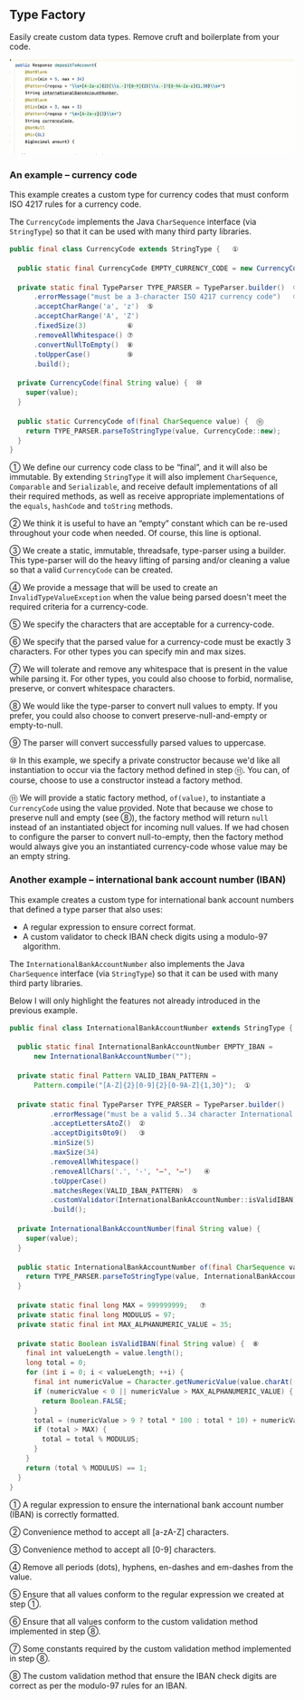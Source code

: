 ## Type Factory

Easily create custom data types. Remove cruft and boilerplate from your code.

<picture>
  <source srcset="docs/intro-video-dark.gif" media="(prefers-color-scheme: dark)"/>
  <img src="docs/intro-video-light.gif" alt="intro video"/>
</picture>

### An example – currency code

This example creates a custom type for currency codes that must conform ISO 4217 rules for a currency code. 

The `CurrencyCode` implements the Java `CharSequence` interface (via `StringType`) so that it can be used with many third party libraries.

```java
public final class CurrencyCode extends StringType {   ①

  public static final CurrencyCode EMPTY_CURRENCY_CODE = new CurrencyCode("");  ②

  private static final TypeParser TYPE_PARSER = TypeParser.builder()  ③
      .errorMessage("must be a 3-character ISO 4217 currency code")   ④
      .acceptCharRange('a', 'z')  ⑤
      .acceptCharRange('A', 'Z')
      .fixedSize(3)          ⑥
      .removeAllWhitespace() ⑦
      .convertNullToEmpty()  ⑧
      .toUpperCase()         ⑨
      .build();

  private CurrencyCode(final String value) {  ⑩
    super(value);
  }

  public static CurrencyCode of(final CharSequence value) {  ⑪
    return TYPE_PARSER.parseToStringType(value, CurrencyCode::new); 
  }
}
```
① We define our currency code class to be “final”, and it will also be immutable. By extending `StringType` it will also implement `CharSequence`, `Comparable` and `Serializable`, and receive default implementations of all their required methods, as well as receive appropriate implementations of the `equals`, `hashCode` and `toString` methods.

② We think it is useful to have an “empty” constant which can be re-used throughout your code when needed. Of course, this line is optional.

③ We create a static, immutable, threadsafe, type-parser using a builder. This type-parser will do the heavy lifting of parsing and/or cleaning a value so that a valid `CurrencyCode` can be created.

④ We provide a message that will be used to create an `InvalidTypeValueException` when the value being parsed doesn't meet the required criteria for a currency-code.

⑤ We specify the characters that are acceptable for a currency-code.

⑥ We specify that the parsed value for a currency-code must be exactly 3 characters. For other types you can specify min and max sizes.

⑦ We will tolerate and remove any whitespace that is present in the value while parsing it. For other types, you could also choose to forbid, normalise, preserve, or convert whitespace characters.

⑧ We would like the type-parser to convert null values to empty. If you prefer, you could also choose to convert preserve-null-and-empty or empty-to-null.

⑨ The parser will convert successfully parsed values to uppercase.

⑩ In this example, we specify a private constructor because we'd like all instantiation to occur via the factory method defined in step ⑪. You can, of course, choose to use a constructor instead a factory method.

⑪ We will provide a static factory method, `of(value)`, to instantiate a `CurrencyCode` using the value provided. Note that because we chose to preserve null and empty (see ⑧), the factory method will return `null` instead of an instantiated object for incoming null values. If we had chosen to configure the parser to convert null-to-empty, then the factory method would always give you an instantiated currency-code whose value may be an empty string.

### Another example – international bank account number (IBAN)

This example creates a custom type for international bank account numbers that defined a type parser  that also uses:

* A regular expression to ensure correct format.
* A custom validator to check IBAN check digits using a modulo-97 algorithm.

The `InternationalBankAccountNumber` also implements the Java `CharSequence` interface (via `StringType`) so that it can be used with many third party libraries.

Below I will only highlight the features not already introduced in the previous example.

```java
public final class InternationalBankAccountNumber extends StringType {

  public static final InternationalBankAccountNumber EMPTY_IBAN = 
      new InternationalBankAccountNumber("");

  private static final Pattern VALID_IBAN_PATTERN = 
      Pattern.compile("[A-Z]{2}[0-9]{2}[0-9A-Z]{1,30}");  ①

  private static final TypeParser TYPE_PARSER = TypeParser.builder()
          .errorMessage("must be a valid 5..34 character International Bank Account Number (IBAN)")
          .acceptLettersAtoZ()  ②
          .acceptDigits0to9()   ③
          .minSize(5)
          .maxSize(34)
          .removeAllWhitespace()
          .removeAllChars('.', '-', '–', '—')   ④ 
          .toUpperCase()
          .matchesRegex(VALID_IBAN_PATTERN)  ⑤
          .customValidator(InternationalBankAccountNumber::isValidIBAN)  ⑥
          .build();

  private InternationalBankAccountNumber(final String value) {
    super(value);
  }

  public static InternationalBankAccountNumber of(final CharSequence value) {
    return TYPE_PARSER.parseToStringType(value, InternationalBankAccountNumber::new);
  }

  private static final long MAX = 999999999;   ⑦
  private static final long MODULUS = 97;
  private static final int MAX_ALPHANUMERIC_VALUE = 35;

  private static Boolean isValidIBAN(final String value) {  ⑧
    final int valueLength = value.length();
    long total = 0;
    for (int i = 0; i < valueLength; ++i) {
      final int numericValue = Character.getNumericValue(value.charAt((i + 4) % valueLength));
      if (numericValue < 0 || numericValue > MAX_ALPHANUMERIC_VALUE) {
        return Boolean.FALSE;
      }
      total = (numericValue > 9 ? total * 100 : total * 10) + numericValue;
      if (total > MAX) {
        total = total % MODULUS;
      }
    }
    return (total % MODULUS) == 1;
  }
}
```
① A regular expression to ensure the international bank account number (IBAN) is correctly formatted.

② Convenience method to accept all [a-zA-Z] characters.

③ Convenience method to accept all [0-9] characters.

④ Remove all periods (dots), hyphens, en-dashes and em-dashes from the value.

⑤ Ensure that all values conform to the regular expression we created at step ①.

⑥ Ensure that all values conform to the custom validation method implemented in step ⑧.

⑦ Some constants required by the custom validation method implemented in step ⑧.

⑧ The custom validation method that ensure the IBAN check digits are correct as per the modulo-97 rules for an IBAN.



